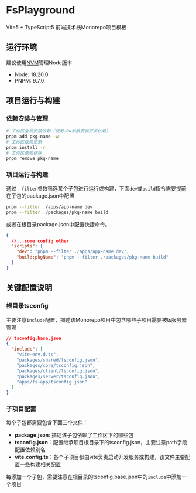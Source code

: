 # FsPlayground

Vite5 + TypeScript5 前端技术栈Monorepo项目模板

## 运行环境

建议使用[NVM](https://github.com/nvm-sh/nvm)管理Node版本

- Node: 18.20.0
- PNPM: 9.7.0

## 项目运行与构建

### 依赖安装与管理

```bash
# 工作区全局安装依赖（使用-Dw参数安装开发依赖）
pnpm add pkg-name -w
# 工作区依赖更新
pnpm install -r
# 工作区依赖移除
pnpm remove pkg-name
```

### 项目运行与构建

通过`--filter`参数筛选某个子包进行运行或构建，下面`dev`或`build`指令需要提前在子包的package.json中配置

```bash
pnpm --filter ./apps/app-name dev
pnpm --filter ./packages/pkg-name build
```

或者在根目录package.json中配置快捷命令。

```json
{
  //...some config other
  "scripts": {
    "dev": "pnpm --filter ./apps/app-name dev",
    "build:pkgName": "pnpm --filter ./packages/pkg-name build"
  }
}
```

## 关键配置说明

### 根目录tsconfig

主要注意`include`配置，描述该Monorepo项目中包含哪些子项目需要被ts服务器管理

```json
// tsconfig.base.json
{
  "include": [
    "vite-env.d.ts",
    "packages/shared/tsconfig.json",
    "packages/core/tsconfig.json",
    "packages/client/tsconfig.json",
    "packages/server/tsconfig.json",
    "apps/fs-app/tsconfig.json"
  ]
}
```

### 子项目配置

每个子包都需要包含下面三个文件：

- **package.json**: 描述该子包依赖了工作区下的哪些包
- **tsconfig.json**：配置继承项目根目录下的tsconfig.json，主要注意path字段配置依赖别名
- **vite.config.ts**：各个子项目都由vite负责启动开发服务或构建，该文件主要配置一些构建相关配置

每添加一个子包，需要注意在根目录的tsconfig.base.json中的`include`中添加一个项目

